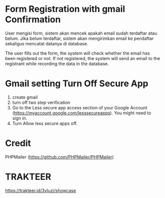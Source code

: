 # Form Registration with gmail Confirmation
 User mengisi form, sistem akan mencek apakah email sudah terdaftar atau belum.  Jika belum terdaftar, sistem akan mengirimkan email ke pendaftar sekaligus mencatat datanya di database.
 
 The user fills out the form, the system will check whether the email has been registered or not. If not registered, the system will send an email to the registrant while recording the data in the database.

# Gmail setting Turn Off Secure App
1. create gmail
2. turn off two step verification
3. Go to the Less secure app access section of your Google Account (https://myaccount.google.com/lesssecureapps). You might need to sign in.
4. Turn Allow less secure apps off.

 # Credit
 PHPMailer (https://github.com/PHPMailer/PHPMailer)


# TRAKTEER
https://trakteer.id/3vluzi/showcase
